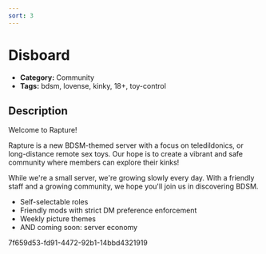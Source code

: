 ```yaml
---
sort: 3
---
```


# Disboard

- **Category:** Community
- **Tags:** bdsm, lovense, kinky, 18+, toy-control

## Description

Welcome to Rapture!

Rapture is a new BDSM-themed server with a focus on teledildonics, or long-distance remote sex toys.  Our hope is to create a vibrant and safe community where members can explore their kinks!

While we're a small server, we're growing slowly every day.  With a friendly staff and a growing community, we hope you'll join us in discovering BDSM.

- Self-selectable roles
- Friendly mods with strict DM preference enforcement
- Weekly picture themes
- AND coming soon: server economy

7f659d53-fd91-4472-92b1-14bbd4321919
